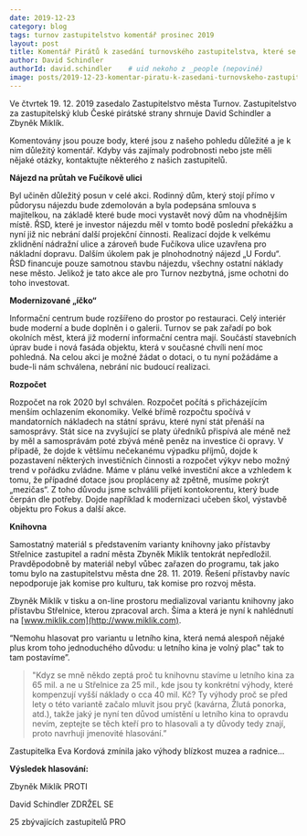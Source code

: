 ```yaml
---
date: 2019-12-23
category: blog
tags: turnov zastupitelstvo komentář prosinec 2019
layout: post
title: Komentář Pirátů k zasedání turnovského zastupitelstva, které se konalo 19.12.2019
author: David Schindler
authorId: david.schindler    # uid nekoho z _people (nepoviné)
image: posts/2019-12-23-komentar-piratu-k-zasedani-turnovskeho-zastupitelstva-ktere-se-konalo-19122019.jpg
---
```


Ve čtvrtek 19. 12. 2019 zasedalo Zastupitelstvo města Turnov. Zastupitelstvo za zastupitelský klub České pirátské strany shrnuje David Schindler a Zbyněk Miklík.

Komentovány jsou pouze body, které jsou z našeho pohledu důležité a je k nim důležitý komentář. Kdyby vás zajímaly podrobnosti nebo jste měli nějaké otázky, kontaktujte některého z našich zastupitelů.

**Nájezd na průtah ve Fučíkově ulici**

Byl učiněn důležitý posun v celé akci. Rodinný dům, který stojí přímo v půdorysu nájezdu bude zdemolován a byla podepsána smlouva s majitelkou, na základě které bude moci vystavět nový dům na vhodnějším místě. ŘSD, které je investor nájezdu měl v tomto bodě poslední překážku a nyní již nic nebrání další projekční činnosti. Realizací dojde k velkému zklidnění nádražní ulice a zároveň bude Fučíkova ulice uzavřena pro nákladní dopravu. Dalším úkolem pak je plnohodnotný nájezd „U Fordu“. ŘSD financuje pouze samotnou stavbu nájezdu, všechny ostatní náklady nese město. Jelikož je tato akce ale pro Turnov nezbytná, jsme ochotni do toho investovat. 

**Modernizované „íčko“**

Informační centrum bude rozšířeno do prostor po restauraci. Celý interiér bude moderní a bude doplněn i o galerii. Turnov se pak zařadí po bok okolních měst, která již moderní informační centra mají. Součástí stavebních úprav bude i nová fasáda objektu, která v současné chvíli není moc pohledná. Na celou akci je možné žádat o dotaci, o tu nyní požádáme a bude-li nám schválena, nebrání nic budoucí realizaci. 

**Rozpočet**

Rozpočet na rok 2020 byl schválen. Rozpočet počítá s přicházejícím menším ochlazením ekonomiky. Velké břímě rozpočtu spočívá v mandatorních nákladech na státní správu, které nyní stát přenáší na samosprávy. Stát sice na zvyšující se platy úředníků přispívá ale méně než by měl a samosprávám poté zbývá méně peněz na investice či opravy. V případě, že dojde k většímu nečekanému výpadku příjmů, dojde k pozastavení některých investičních činnosti a rozpočet výkyv nebo možný trend v pořádku zvládne. Máme v plánu velké investiční akce a vzhledem k tomu, že případné dotace jsou propláceny až zpětně, musíme pokrýt „mezičas“. Z toho důvodu jsme schválili přijetí kontokorentu, který bude čerpán dle potřeby. Dojde například k modernizaci učeben škol, výstavbě objektu pro Fokus a další akce. 

**Knihovna**

Samostatný materiál s představením varianty knihovny jako přístavby Střelnice zastupitel a radní města Zbyněk Miklík tentokrát nepředložil. Pravděpodobně by materiál nebyl vůbec zařazen do programu, tak jako tomu bylo na zastupitelstvu města dne 28. 11. 2019. Řešení přístavby navíc nepodporuje jak komise pro kulturu, tak komise pro rozvoj města.

Zbyněk Miklík v tisku a on-line prostoru medializoval variantu knihovny jako přístavbu Střelnice, kterou zpracoval arch. Šíma a která je nyní k nahlédnutí na [www.miklik.com](http://www.miklik.com).

“Nemohu hlasovat pro variantu u letního kina, která nemá alespoň nějaké plus krom toho jednoduchého důvodu: u letního kina je volný plac" tak to tam postavíme”.

> "Kdyz se mně někdo zeptá proč tu knihovnu stavíme u letního kina za 65 mil. a ne u Střelnice za 25 mil., kde jsou ty konkrétní výhody, které kompenzují vyšší náklady o cca 40 mil. Kč? Ty výhody proč se před lety o této variantě začalo mluvit jsou pryč (kavárna, Žlutá ponorka, atd.), takže jaký je nyní ten důvod umístění u letního kina to opravdu nevím, zeptejte se těch kteří pro to hlasovali a ty důvody tedy znají, proto navrhuji jmenovité hlasování.”

Zastupitelka Eva Kordová zmínila jako výhody blízkost muzea a radnice...

**Výsledek hlasování:**

Zbyněk Miklík PROTI

David Schindler ZDRŽEL SE

25 zbývajících zastupitelů PRO